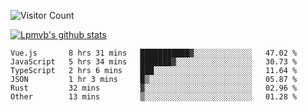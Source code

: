 ![Visitor Count](https://profile-counter.glitch.me/Lpmvb/count.svg)

[![Lpmvb's github stats](https://github-readme-stats.vercel.app/api?username=lpmvb&show_icons=true&title_color=fff&icon_color=79ff97&text_color=9f9f9f&bg_color=151515)](https://github.com/anuraghazra/github-readme-stats)

<!--
Here are some ideas to get you started:

- 🔭 I’m currently working on ...
- 🌱 I’m currently learning ...
- 👯 I’m looking to collaborate on ...
- 🤔 I’m looking for help with ...
- 💬 Ask me about ...
- 📫 How to reach me: ...
- 😄 Pronouns: ...
- ⚡ Fun fact: ...
-->

<!--START_SECTION:waka-->

```text
Vue.js       8 hrs 31 mins   ███████████▓░░░░░░░░░░░░░   47.02 %
JavaScript   5 hrs 34 mins   ███████▓░░░░░░░░░░░░░░░░░   30.73 %
TypeScript   2 hrs 6 mins    ███░░░░░░░░░░░░░░░░░░░░░░   11.64 %
JSON         1 hr 3 mins     █▒░░░░░░░░░░░░░░░░░░░░░░░   05.87 %
Rust         32 mins         ▓░░░░░░░░░░░░░░░░░░░░░░░░   02.96 %
Other        13 mins         ▒░░░░░░░░░░░░░░░░░░░░░░░░   01.28 %
```

<!--END_SECTION:waka-->
